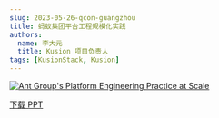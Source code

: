 ```yaml
---
slug: 2023-05-26-qcon-guangzhou
title: 蚂蚁集团平台工程规模化实践
authors:
  name: 李大元 
  title: Kusion 项目负责人
tags: [KusionStack, Kusion]
---
```


[![Ant Group's Platform Engineering Practice at Scale](/talks/qcon-cover-cn.jpg)](https://github.com/KusionStack/community/raw/main/2023/qcon-guangzhou/Ant-Groups-Platform-Engineering-Practice-at-Scale-cn.pdf)

[下载 PPT](https://github.com/KusionStack/community/raw/main/2023/qcon-guangzhou/Ant-Groups-Platform-Engineering-Practice-at-Scale-cn.pdf)

